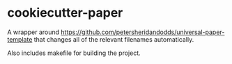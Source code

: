 # cookiecutter-paper

A wrapper around https://github.com/petersheridandodds/universal-paper-template that changes all of the relevant filenames automatically.

Also includes makefile for building the project.
